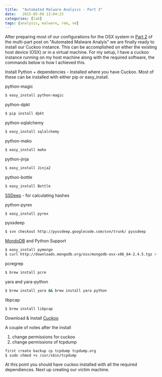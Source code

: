 ```yaml
---
title:  "Automated Malware Analysis - Part 3"
date:   2015-05-09 13:04:23
categories: [lab]
tags: [analysis, malware, rem, vm]
---
```

After preparing most of our configurations for the OSX system in [Part 2](https://ashbyca.github.io/2016/automated-malware-analysis-part2/) of the multi-part post on "Automated Malware Analyis" we are finally
ready to install our Cuckoo instance.  This can be accomplished on either the existing host device (OSX) or in a virtual
machine.  For my setup, I have a cuckoo instance running on my host machine along with the required software, the commands
below is how I achieved this.

Install Python + dependencies - Installed where you have Cuckoo.  Most of these can be installed with either pip or easy_install.

python-magic 

```Bash
$ easy_install python-magic
```
python-dpkt

```Bash
$ pip install dpkt
```

python-sqlalchemy 

```Bash
$ easy_install sqlalchemy
```

python-mako 

```Bash
$ easy_install mako
```

python-jinja

```Bash
$ easy_install Jinja2
```

python-bottle

```Bash
$ easy_install Bottle
```

[SSDeep](https://github.com/ssdeep-project/ssdeep/releases) - for calculating hashes

python-pyrex

```Bash
$ easy_install pyrex
```

pyssdeep 

```Bash
$ svn checkout http://pyssdeep.googlecode.com/svn/trunk/ pyssdeep
```

[MondoDB](http://docs.mongodb.org/manual/tutorial/install-mongodb-on-os-x/) and Python Support

```Bash
$ easy_install pymongo
$ curl http://downloads.mongodb.org/osx/mongodb-osx-x86_64-2.4.5.tgz > mongodb.tgz
```

pcregrep 

```Bash
$ brew install pcre
```

yara and yara-python

```Bash
$ brew install yara && brew install yara python
```

libpcap 

```Bash
$ brew install libpcap
```

Download & Install [Cuckoo](https://cuckoosandbox.org)

A couple of notes after the install
1. change permissions for cuckoo
2. change permissions of tcpdump

```Bash
first create backup cp tcpdump tcpdump.org
$ sudo chmod +s /usr/sbin/tcpdump
```

 At this point you should have cuckoo installed with all the required dependiences.  Next up creating our victim machine.
